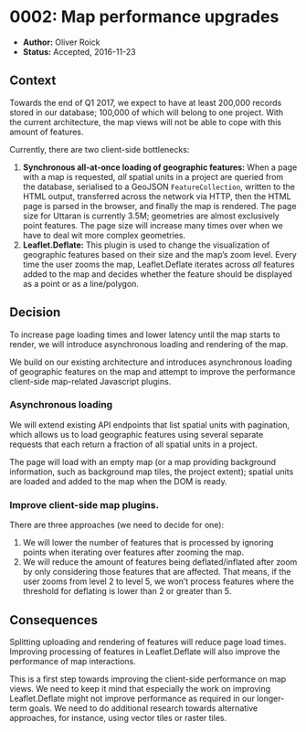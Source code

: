 # 0002: Map performance upgrades

- **Author:** Oliver Roick
- **Status:** Accepted, 2016-11-23

## Context

Towards the end of Q1 2017, we expect to have at least 200,000 records stored in our database; 100,000 of which will belong to one project. With the current architecture, the map views will not be able to cope with this amount of features. 

Currently, there are two client-side bottlenecks:

1. **Synchronous all-at-once loading of geographic features:** When a page with a map is requested, _all_ spatial units in a project are queried from the database, serialised to a GeoJSON `FeatureCollection`, written to the HTML output, transferred across the network via HTTP, then the HTML page is parsed in the browser, and finally the map is rendered. The page size for Uttaran is currently 3.5M; geometries are almost exclusively point features. The page size will increase many times over when we have to deal wit more complex geometries.
2. **Leaflet.Deflate:** This plugin is used to change the visualization of geographic features based on their size and the map’s zoom level. Every time the user zooms the map, Leaflet.Deflate iterates across _all_ features added to the map and decides whether the feature should be displayed as a point or as a line/polygon. 

## Decision

To increase page loading times and lower latency until the map starts to render, we will introduce asynchronous loading and rendering of the map.

We build on our existing architecture and introduces asynchronous loading of geographic features on the map and attempt to improve the performance client-side map-related Javascript plugins.

### Asynchronous loading

We will extend existing API endpoints that list spatial units with pagination, which allows us to load geographic features using several separate requests that each return a fraction of all spatial units in a project. 

The page will load with an empty map (or a map providing background information, such as background map tiles, the project extent); spatial units are loaded and added to the map when the DOM is ready. 

### Improve client-side map plugins. 

There are three approaches (we need to decide for one):

1. We will lower the number of features that is processed by ignoring points when iterating over features after zooming the map. 
2. We will reduce the amount of features being deflated/inflated after zoom by only considering those features that are affected. That means, if the user zooms from level 2 to level 5, we won’t process features where the threshold for deflating is lower than 2 or greater than 5. 

## Consequences

Splitting uploading and rendering of features will reduce page load times. Improving processing of features in Leaflet.Deflate will also improve the performance of map interactions. 

This is a first step towards improving the client-side performance on map views. We need to keep it mind that especially the work on improving Leaflet.Deflate might not improve performance as required in our longer-term goals. We need to do additional research towards alternative approaches, for instance, using vector tiles or raster tiles. 
